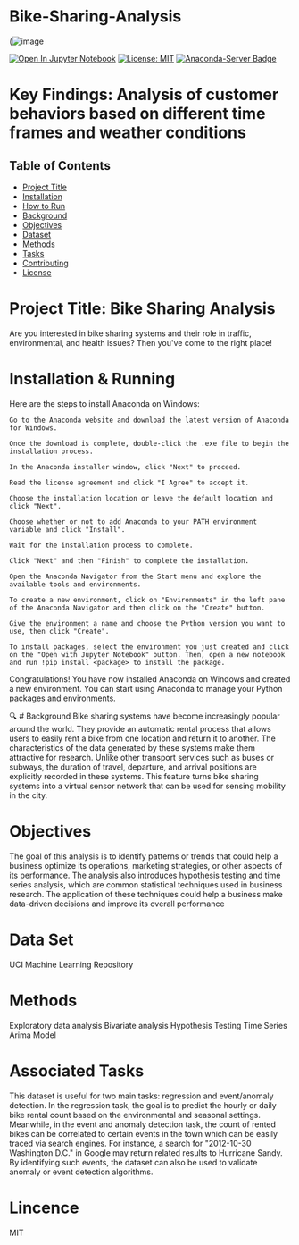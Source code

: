 # Bike-Sharing-Analysis

(![image](https://user-images.githubusercontent.com/104657679/235465643-08187fa2-909d-4957-af8e-30303a204dc0.png)

[![Open In Jupyter Notebook](https://img.shields.io/badge/Open%20in-Jupyter%20Notebook-blue)](https://mybinder.org/v2/gh/username/repo/master?filepath=notebook.ipynb)     [![License: MIT](https://img.shields.io/badge/License-MIT-yellow.svg)](https://opensource.org/licenses/MIT) [![Anaconda-Server Badge](https://anaconda.org/anaconda/python/badges/version.svg)](https://anaconda.org/anaconda/python)

# Key Findings: Analysis of customer behaviors based on different time frames and weather conditions
## Table of Contents

- [Project Title](#project-title)
- [Installation](#installation)
- [How to Run](#how-to-run)
- [Background](#background)
- [Objectives](#objectives)
- [Dataset](#dataset)
- [Methods](#methods)
- [Tasks](#tasks)
- [Contributing](#contributing)
- [License](#license)

# Project Title: Bike Sharing Analysis
Are you interested in bike sharing systems and their role in traffic, environmental, and health issues? Then you've come to the right place!

# Installation & Running
Here are the steps to install Anaconda on Windows:

    Go to the Anaconda website and download the latest version of Anaconda for Windows.

    Once the download is complete, double-click the .exe file to begin the installation process.

    In the Anaconda installer window, click "Next" to proceed.

    Read the license agreement and click "I Agree" to accept it.

    Choose the installation location or leave the default location and click "Next".

    Choose whether or not to add Anaconda to your PATH environment variable and click "Install".

    Wait for the installation process to complete.

    Click "Next" and then "Finish" to complete the installation.

    Open the Anaconda Navigator from the Start menu and explore the available tools and environments.

    To create a new environment, click on "Environments" in the left pane of the Anaconda Navigator and then click on the "Create" button.

    Give the environment a name and choose the Python version you want to use, then click "Create".

    To install packages, select the environment you just created and click on the "Open with Jupyter Notebook" button. Then, open a new notebook and run !pip install <package> to install the package.

Congratulations! You have now installed Anaconda on Windows and created a new environment. You can start using Anaconda to manage your Python packages and environments.

🔍 # Background
Bike sharing systems have become increasingly popular around the world. They provide an automatic rental process that allows users to easily rent a bike from one location and return it to another. The characteristics of the data generated by these systems make them attractive for research. Unlike other transport services such as buses or subways, the duration of travel, departure, and arrival positions are explicitly recorded in these systems. This feature turns bike sharing systems into a virtual sensor network that can be used for sensing mobility in the city.

# Objectives 
The goal of this analysis is to identify patterns or trends that could help a business optimize its operations, marketing strategies, or other aspects of its performance. The analysis also introduces hypothesis testing and time series analysis, which are common statistical techniques used in business research. The application of these techniques could help a business make data-driven decisions and improve its overall performance

# Data Set
UCI Machine Learning Repository

# Methods

Exploratory data analysis
Bivariate analysis
Hypothesis Testing
Time Series
Arima Model

# Associated Tasks
This dataset is useful for two main tasks: regression and event/anomaly detection. In the regression task, the goal is to predict the hourly or daily bike rental count based on the environmental and seasonal settings. Meanwhile, in the event and anomaly detection task, the count of rented bikes can be correlated to certain events in the town which can be easily traced via search engines. For instance, a search for "2012-10-30 Washington D.C." in Google may return related results to Hurricane Sandy. By identifying such events, the dataset can also be used to validate anomaly or event detection algorithms.

# Lincence
MIT
